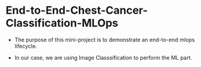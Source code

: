 # End-to-End-Chest-Cancer-Classification-MLOps


- The purpose of this mini-project is to demonstrate an end-to-end mlops lifecycle.

 - In our case, we are using Image Classsification to perform the ML part.
